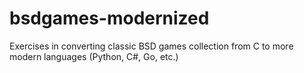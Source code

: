 # bsdgames-modernized
Exercises in converting classic BSD games collection from C to more modern languages (Python, C#, Go, etc.)
